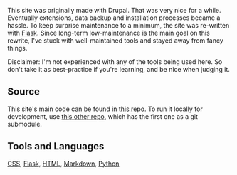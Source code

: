 This site was originally made with Drupal.  That was very nice for a while.  Eventually extensions, data backup and installation processes became a hassle.  To keep surprise maintenance to a minimum, the site was re-written with [Flask][].  Since long-term low-maintenance is the main goal on this rewrite, I've stuck with well-maintained tools and stayed away from fancy things.

Disclaimer: I'm not experienced with any of the tools being used here.  So don't take it as best-practice if you're learning, and be nice when judging it.

## Source
This site's main code can be found in [this repo][codesaru.com repo].  To run it locally for development, use [this other repo][codesaru.com local repo], which has the first one as a git submodule.

## Tools and Languages
[CSS][], [Flask][], [HTML][], [Markdown][], [Python][]

[codesaru.com repo]: https://github.com/Akaito/codesaru.com
[codesaru.com local repo]: https://github.com/Akaito/codesaru.com-local
[css]: http://en.wikipedia.org/wiki/Cascading_Style_Sheets
[flask]: http://flask.pocoo.org/
[html]: http://en.wikipedia.org/wiki/HTML
[markdown]: http://daringfireball.net/projects/markdown/
[python]: https://www.python.org/
